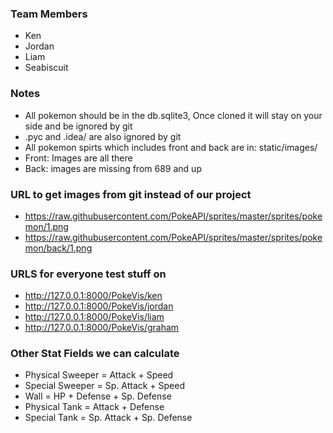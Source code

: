 
### Team Members
* Ken
* Jordan
* Liam
* Seabiscuit

### Notes
* All pokemon should be in the db.sqlite3, Once cloned it will stay on your side and be ignored by git
* .pyc and .idea/ are also ignored by git
* All pokemon spirts which includes front and back are in: static/images/
 * Front: Images are all there
 * Back: images are missing from 689 and up

### URL to get images from git instead of our project
* https://raw.githubusercontent.com/PokeAPI/sprites/master/sprites/pokemon/1.png
* https://raw.githubusercontent.com/PokeAPI/sprites/master/sprites/pokemon/back/1.png

### URLS for everyone test stuff on
* http://127.0.0.1:8000/PokeVis/ken
* http://127.0.0.1:8000/PokeVis/jordan
* http://127.0.0.1:8000/PokeVis/liam
* http://127.0.0.1:8000/PokeVis/graham


### Other Stat Fields we can calculate
* Physical Sweeper = Attack + Speed
* Special Sweeper = Sp. Attack + Speed
* Wall = HP + Defense + Sp. Defense
* Physical Tank = Attack + Defense
* Special Tank = Sp. Attack + Sp. Defense

